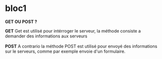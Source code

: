 # bloc1

**GET OU POST ?**

**GET**
Get est utilisé pour intérroger le serveur, la méthode consiste a demander des informations aux serveurs
\
\
**POST**
A contrario la méthode POST est utilisé pour envoyé des informations sur le serveurs, comme par exemple envoie d'un formulaire.
